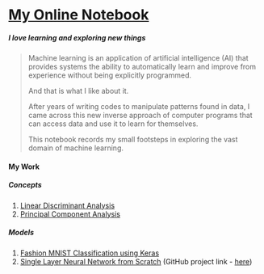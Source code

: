 # [My Online Notebook](<https://viona91.github.io/index.html>)

##### *I love learning and exploring new things*

> Machine learning is an application of artificial intelligence (AI) that provides systems the ability to automatically learn and improve from experience without being explicitly programmed.
>
> And that is what I like about it.
>
> After years of writing codes to manipulate patterns found in data, I came across this new inverse approach of computer programs that can access data and use it to learn for themselves.
>
> This notebook records my small footsteps in exploring the vast domain of machine learning.

#### My Work

##### Concepts

1. [Linear Discriminant Analysis](<https://viona91.github.io/workbook.html?name=LDA_iPython>)
2. [Principal Component Analysis](<https://viona91.github.io/workbook.html?name=PCA_iPython>)

##### Models

1. [Fashion MNIST Classification using Keras](<https://viona91.github.io/workbook.html?name=1BasicClassification>)
2. [Single Layer Neural Network from Scratch](<https://viona91.github.io/workbook.html?name=SingleLayerNN>) (GitHub project link - [here](<https://github.com/Viona91/Basic-Classification-neural-network-model-using-Keras>))


